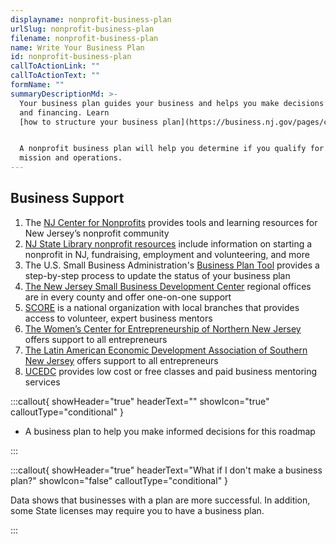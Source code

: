 ```yaml
---
displayname: nonprofit-business-plan
urlSlug: nonprofit-business-plan
filename: nonprofit-business-plan
name: Write Your Business Plan
id: nonprofit-business-plan
callToActionLink: ""
callToActionText: ""
formName: ""
summaryDescriptionMd: >-
  Your business plan guides your business and helps you make decisions around operations, staffing, marketing,
  and financing. Learn
  [how to structure your business plan](https://business.nj.gov/pages/create-a-business-plan).


  A nonprofit business plan will help you determine if you qualify for tax exemption based on your business
  mission and operations.
---
```


## Business Support

1. The [NJ Center for Nonprofits](https://njnonprofits.org/) provides tools and learning resources for New Jersey’s nonprofit community
2. [NJ State Library nonprofit resources](https://libguides.njstatelib.org/nonprofits/home) include information on starting a nonprofit in NJ, fundraising, employment and volunteering, and more
3. The U.S. Small Business Administration's [Business Plan Tool](https://www.sba.gov/business-guide/plan-your-business/write-your-business-plan) provides a step-by-step process to update the status of your business plan
4. [The New Jersey Small Business Development Center](https://njsbdc.com/) regional offices are in every county and offer one-on-one support
5. [SCORE](https://www.score.org/) is a national organization with local branches that provides access to volunteer, expert business mentors
6. [The Women’s Center for Entrepreneurship of Northern New Jersey](https://www.wcecnj.org/) offers support to all entrepreneurs
7. [The Latin American Economic Development Association of Southern New Jersey](http://www.laeda.com/) offers support to all entrepreneurs
8. [UCEDC](https://ucedc.com/) provides low cost or free classes and paid business mentoring services

:::callout{ showHeader="true" headerText="" showIcon="true" calloutType="conditional" }

- A business plan to help you make informed decisions for this roadmap

:::

:::callout{ showHeader="true" headerText="What if I don't make a business plan?" showIcon="false" calloutType="conditional" }

Data shows that businesses with a plan are more successful. In addition, some State licenses may require you to have a business plan.

:::
